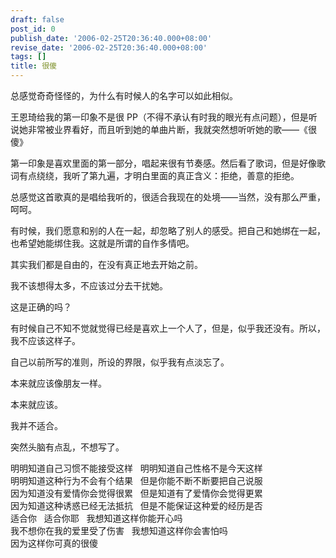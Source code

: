 ```yaml
---
draft: false
post_id: 0
publish_date: '2006-02-25T20:36:40.000+08:00'
revise_date: '2006-02-25T20:36:40.000+08:00'
tags: []
title: 很傻
---
```


总感觉奇奇怪怪的，为什么有时候人的名字可以如此相似。

王恩琦给我的第一印象不是很 PP（不得不承认有时我的眼光有点问题），但是听说她非常被业界看好，而且听到她的单曲片断，我就突然想听听她的歌——《很傻》

第一印象是喜欢里面的第一部分，唱起来很有节奏感。然后看了歌词，但是好像歌词有点绕绕，我听了第九遍，才明白里面的真正含义：拒绝，善意的拒绝。

总感觉这首歌真的是唱给我听的，很适合我现在的处境——当然，没有那么严重，呵呵。

有时候，我们愿意和别的人在一起，却忽略了别人的感受。把自己和她绑在一起，也希望她能绑住我。这就是所谓的自作多情吧。

其实我们都是自由的，在没有真正地去开始之前。

我不该想得太多，不应该过分去干扰她。

这是正确的吗？

有时候自己不知不觉就觉得已经是喜欢上一个人了，但是，似乎我还没有。所以，我不应该这样子。

自己以前所写的准则，所设的界限，似乎我有点淡忘了。

本来就应该像朋友一样。

本来就应该。

我并不适合。

突然头脑有点乱，不想写了。

明明知道自己习惯不能接受这样   明明知道自己性格不是今天这样  
明明知道这种行为不会有个结果   但是你能不断不断要把自己说服  
因为知道没有爱情你会觉得很累   但是知道有了爱情你会觉得更累  
因为知道这种诱惑已经无法抵抗   但是不能保证这种爱的经历是否  
适合你   适合你耶   我想知道这样你能开心吗    
我不想你在我的爱里受了伤害   我想知道这样你会害怕吗  
因为这样你可真的很傻
